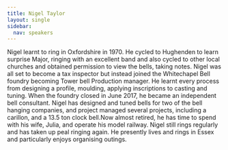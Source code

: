 ```yaml
---
title: Nigel Taylor
layout: single
sidebar:
  nav: speakers
---
```

Nigel learnt to ring in Oxfordshire in 1970. He cycled to Hughenden to learn surprise Major, ringing with an excellent band and also cycled to other local churches and obtained permission to view the bells, taking notes. Nigel was all set to become a tax inspector but instead joined the Whitechapel Bell foundry becoming Tower bell Production manager. He learnt every process from designing a profile, moulding, applying inscriptions to casting and tuning. When the foundry closed in June 2017, he became an independent bell consultant. Nigel has designed and tuned bells for two of the bell hanging companies, and project managed several projects, including a carillon, and a 13.5 ton clock bell.Now almost retired, he has time to spend with his wife, Julia, and operate his model railway. Nigel still rings regularly and has taken up peal ringing again. He presently lives and rings in Essex and particularly enjoys organising outings.

